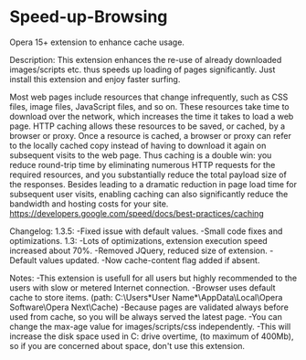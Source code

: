 Speed-up-Browsing
=================

Opera 15+ extension to enhance cache usage.

Description:
This extension enhances the re-use of already downloaded images/scripts etc. thus speeds up loading of pages significantly. Just install this extension and enjoy faster surfing.

Most web pages include resources that change infrequently, such as CSS files, image files, JavaScript files, and so on. These resources take time to download over the network, which increases the time it takes to load a web page. HTTP caching allows these resources to be saved, or cached, by a browser or proxy. Once a resource is cached, a browser or proxy can refer to the locally cached copy instead of having to download it again on subsequent visits to the web page. Thus caching is a double win: you reduce round-trip time by eliminating numerous HTTP requests for the required resources, and you substantially reduce the total payload size of the responses. Besides leading to a dramatic reduction in page load time for subsequent user visits, enabling caching can also significantly reduce the bandwidth and hosting costs for your site.
https://developers.google.com/speed/docs/best-practices/caching

Changelog:
1.3.5:
-Fixed issue with default values.
-Small code fixes and optimizations.
1.3:
-Lots of optimizations, extension execution speed increased about 70%.
-Removed JQuery, reduced size of extension.
-Default values updated.
-Now cache-content flag added if absent.

Notes:
-This extension is usefull for all users but highly recommended to the users with slow or metered Internet connection.
-Browser uses default cache to store items.
(path: C:\Users\*User Name*\AppData\Local\Opera Software\Opera Next\Cache)
-Because pages are validated always before used from cache, so you will be always served the latest page.
-You can change the max-age value for images/scripts/css independently.
-This will increase the disk space used in C: drive overtime, (to maximum of 400Mb), so if you are concerned about space, don't use this extension.
